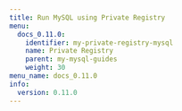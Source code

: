 ```yaml
---
title: Run MySQL using Private Registry
menu:
  docs_0.11.0:
    identifier: my-private-registry-mysql
    name: Private Registry
    parent: my-mysql-guides
    weight: 30
menu_name: docs_0.11.0
info:
  version: 0.11.0
---
```



